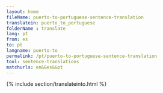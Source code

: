 ```yaml
---
layout: home
fileName: puerto-to-portuguese-sentence-translation
translatein: puerto_to_portuguese
folderName : translate
lang: pt
from: es
to: pt
langname: puerto-to
permalink: /pt/puerto-to-portuguese-sentence-translation
tool: sentence-translations
matchurls: en&&es&&pt
---
```

{% include section/translateinto.html %}
